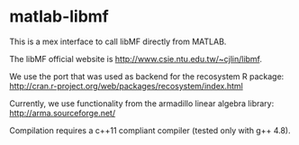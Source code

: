 # matlab-libmf

This is a mex interface to call libMF directly from MATLAB.

The libMF official website is http://www.csie.ntu.edu.tw/~cjlin/libmf.

We use the port that was used as backend for the recosystem R package:
http://cran.r-project.org/web/packages/recosystem/index.html

Currently, we use functionality from the armadillo linear algebra library: 
http://arma.sourceforge.net/

Compilation requires a c++11 compliant compiler (tested only with g++ 4.8).
